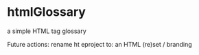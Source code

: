 # htmlGlossary
 a simple HTML tag glossary

 Future actions: 
 rename ht eproject to: an HTML (re)set / branding
